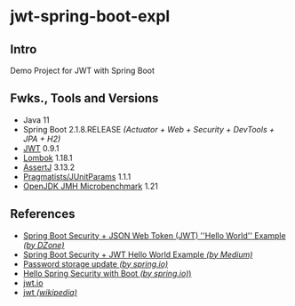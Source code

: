 # jwt-spring-boot-expl

## Intro
Demo Project for JWT with Spring Boot

## Fwks., Tools and Versions
- Java 11
- Spring Boot 2.1.8.RELEASE _(Actuator + Web + Security + DevTools + JPA + H2)_
- [JWT](https://jwt.io/) 0.9.1
- [Lombok](https://projectlombok.org/) 1.18.1
- [AssertJ](https://joel-costigliola.github.io/assertj/) 3.13.2
- [Pragmatists/JUnitParams](https://github.com/Pragmatists/JUnitParams) 1.1.1
- [OpenJDK JMH Microbenchmark](https://openjdk.java.net/projects/code-tools/jmh/) 1.21

## References
- [Spring Boot Security + JSON Web Token (JWT) ''Hello World'' Example _(by DZone)_](https://dzone.com/articles/spring-boot-security-json-web-tokenjwt-hello-world)
- [Spring Boot Security + JWT Hello World Example _(by Medium)_](https://medium.com/swlh/spring-boot-security-jwt-hello-world-example-b479e457664c)
- [Password storage update _(by spring.io)_](https://spring.io/blog/2017/11/01/spring-security-5-0-0-rc1-released#password-storage-updated)
- [Hello Spring Security with Boot _(by spring.io)_)](https://docs.spring.io/spring-security/site/docs/current/guides/html5/helloworld-boot.html)
- [jwt.io](https://jwt.io/)
- [jwt _(wikipedia)_](https://es.wikipedia.org/wiki/JSON_Web_Token)
